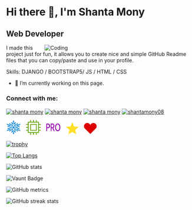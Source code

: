 
# Hi there 👋, I'm Shanta Mony
## Web Developer 
<img align = "right" alt= "Coding" width="400" src="https://pbs.twimg.com/media/GUeiaSOa8AUM1eo?format=jpg&name=4096x4096">

I made this project just for fun, it allows you to create nice and simple GitHub Readme files that you can copy/paste and use in your profile.

Skills: DJANGO / BOOTSTRAP5/ JS / HTML / CSS

- 🔭 I’m currently working on this page. 


<h3 align="left">Connect with me:</h3>
<p align="left">
<a href="https://twitter.com/shanta mony" target="blank"><img align="center" src="https://raw.githubusercontent.com/rahuldkjain/github-profile-readme-generator/master/src/images/icons/Social/twitter.svg" alt="shanta mony" height="30" width="40" /></a>
<a href="https://linkedin.com/in/shanta mony" target="blank"><img align="center" src="https://raw.githubusercontent.com/rahuldkjain/github-profile-readme-generator/master/src/images/icons/Social/linked-in-alt.svg" alt="shanta mony" height="30" width="40" /></a>
<a href="https://fb.com/shanta mony" target="blank"><img align="center" src="https://raw.githubusercontent.com/rahuldkjain/github-profile-readme-generator/master/src/images/icons/Social/facebook.svg" alt="shanta mony" height="30" width="40" /></a>
<a href="https://instagram.com/shantamony08" target="blank"><img align="center" src="https://raw.githubusercontent.com/rahuldkjain/github-profile-readme-generator/master/src/images/icons/Social/instagram.svg" alt="shantamony08" height="30" width="40" /></a>
</p>

<a href='https://archiveprogram.github.com/'><img src='https://raw.githubusercontent.com/acervenky/animated-github-badges/master/assets/acbadge.gif' width='40' height='40'></a> <a href='https://docs.github.com/en/developers'><img src='https://raw.githubusercontent.com/acervenky/animated-github-badges/master/assets/devbadge.gif' width='40' height='40'></a> <a href='https://github.com/pricing'><img src='https://raw.githubusercontent.com/acervenky/animated-github-badges/master/assets/pro.gif' width='40' height='40'></a> <a href='https://stars.github.com/'><img src='https://raw.githubusercontent.com/acervenky/animated-github-badges/master/assets/starbadge.gif' width='35' height='35'></a> <a href='https://docs.github.com/en/github/supporting-the-open-source-community-with-github-sponsors'><img src='https://raw.githubusercontent.com/acervenky/animated-github-badges/master/assets/sponsorbadge.gif' width='35' height='35'></a> 

[![trophy](https://github-profile-trophy.vercel.app/?username=ShantaMony90)](https://github.com/ryo-ma/github-profile-trophy)

[![Top Langs](https://github-readme-stats.vercel.app/api/top-langs/?username=ShantaMony90)](https://github.com/anuraghazra/github-readme-stats)

![GitHub stats](https://github-readme-stats.vercel.app/api?username=ShantaMony90&show_icons=true&count_private=true)  

![Vaunt Badge](https://api.vaunt.dev/v1/github/entities/ShantaMony90/contributions?format=svg&private=true)  

![GitHub metrics](https://metrics.lecoq.io/ShantaMony90)  

![GitHub streak stats](https://streak-stats.demolab.com/?user=ShantaMony90)  


